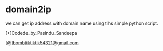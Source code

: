 <h1> domain2ip </h1>
we can get ip address with domain name using tihs simple python script.

[+]Codede_by_Pasindu_Sandeepa

[@]bombtiktiktik54321@gmail.com
